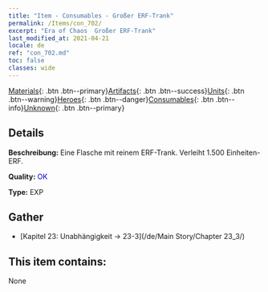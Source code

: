 ```yaml
---
title: "Item - Consumables - Großer ERF-Trank"
permalink: /Items/con_702/
excerpt: "Era of Chaos  Großer ERF-Trank"
last_modified_at: 2021-04-21
locale: de
ref: "con_702.md"
toc: false
classes: wide
---
```

 [Materials](/de/Items/){: .btn .btn--primary}[Artifacts](/de/Items/Artifacts/){: .btn .btn--success}[Units](/de/Items/Units/){: .btn .btn--warning}[Heroes](/de/Items/Heroes/){: .btn .btn--danger}[Consumables](/de/Items/Consumables/){: .btn .btn--info}[Unknown](/de/Items/Unknown/){: .btn .btn--primary}

## Details
 **Beschreibung:** Eine Flasche mit reinem ERF-Trank. Verleiht 1.500 Einheiten-ERF.

 **Quality:** <span style="color: #0000CD">OK</span>

 **Type:** EXP

## Gather

*    [Kapitel 23: Unabhängigkeit -> 23-3](/de/Main Story/Chapter 23_3/) 

## This item contains:

  None

